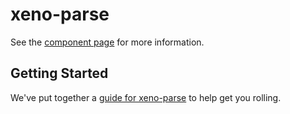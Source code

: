 xeno-parse
================

See the [component page](http://eqot.github.io/xeno-parse) for more information.

## Getting Started

We've put together a [guide for xeno-parse](http://www.polymer-project.org/docs/start/reusableelements.html) to help get you rolling.
